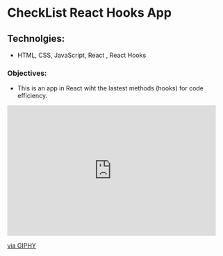 # CheckList React Hooks App

## Technolgies: 
* HTML, CSS, JavaScript, React , React Hooks

### Objectives:
* This is an app in React wiht the lastest methods (hooks) for code efficiency.

<iframe src="https://giphy.com/embed/WQkr9iqnt9zwu0x9gQ" width="480" height="300" frameBorder="0" class="giphy-embed" allowFullScreen></iframe><p><a href="https://giphy.com/gifs/WQkr9iqnt9zwu0x9gQ">via GIPHY</a></p>